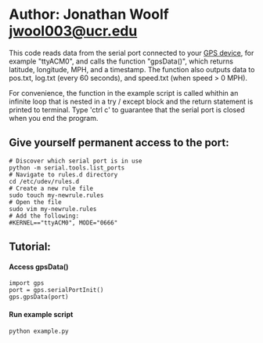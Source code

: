 # Author: Jonathan Woolf jwool003@ucr.edu

This code reads data from the serial port connected to your <a href="https://www.amazon.com/HiLetgo-G-Mouse-GLONASS-Receiver-Windows/dp/B01MTU9KTF/ref=sr_1_8?keywords=gps+usb&qid=1560277792&s=gateway&sr=8-8">GPS device</a>, for example "ttyACM0", and calls the function "gpsData()", which returns latitude, longitude, MPH, and a timestamp. The function also outputs data to pos.txt, log.txt (every 60 seconds), and speed.txt (when speed > 0 MPH).

 
For convenience, the function in the example script is called whithin an infinite loop that is nested in a try / except block and the return statement is printed to terminal. Type 'ctrl c' to guarantee that the serial port is closed when you end the program.

## Give yourself permanent access to the port:
    # Discover which serial port is in use
    python -m serial.tools.list_ports
    # Navigate to rules.d directory
    cd /etc/udev/rules.d
    # Create a new rule file
    sudo touch my-newrule.rules
    # Open the file
    sudo vim my-newrule.rules
    # Add the following:
    #KERNEL=="ttyACM0", MODE="0666"

## Tutorial:
#### Access gpsData()
    import gps
    port = gps.serialPortInit()
    gps.gpsData(port)
#### Run example script
    python example.py
